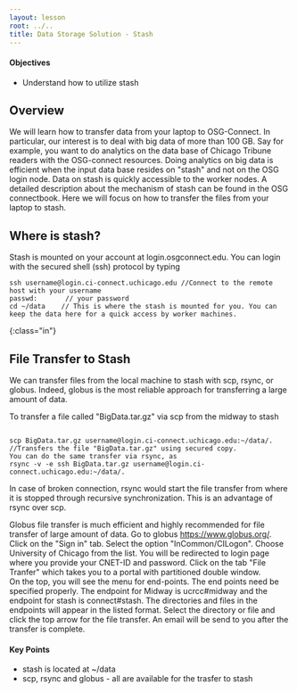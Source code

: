 ```yaml
---
layout: lesson
root: ../..
title: Data Storage Solution - Stash 
---
```

<div class="objectives" markdown="1">

#### Objectives
*   Understand how to utilize stash  
</div>


<h2> Overview </h2>
We will learn how to transfer data from your laptop to OSG-Connect.  In particular, 
our interest is to deal with big data of more than 100 GB. Say for example, you 
want to do analytics on the data base of Chicago Tribune readers with the OSG-connect 
resources. Doing analytics on big data is efficient when the input data base 
resides on "stash" and not on the OSG login node.  Data on stash is quickly 
accessible to the worker nodes.  A detailed description about the mechanism 
of stash can be found in the OSG connectbook. Here we will focus on how to 
transfer the files from your laptop to stash.  

<h2> Where is stash? </h2> 
Stash is mounted on your account at login.osgconnect.edu.  You can login with 
the  secured shell (ssh) protocol by typing 

~~~
ssh username@login.ci-connect.uchicago.edu //Connect to the remote host with your username
passwd:       // your password
cd ~/data    // This is where the stash is mounted for you. You can keep the data here for a quick access by worker machines.
~~~
{:class="in"}
<h2> File Transfer to Stash </h2> 

We can transfer files from the local machine to stash with scp, rsync, or globus. Indeed, globus is the most reliable approach for transferring a large amount of data. 
 
To transfer a file called "BigData.tar.gz" via scp from the midway to stash

```

scp BigData.tar.gz username@login.ci-connect.uchicago.edu:~/data/.  //Transfers the file "BigData.tar.gz" using secured copy.
You can do the same transfer via rsync, as
rsync -v -e ssh BigData.tar.gz username@login.ci-connect.uchicago.edu:~/data/.

```
In case of broken connection, rsync would start the file transfer from where it is stopped through recursive synchronization. This is an advantage of rsync over scp. 
 
Globus file transfer is much efficient and highly recommended for file transfer of large amount of data. Go to globus https://www.globus.org/. Click on the "Sign in" tab.  Select the option "InCommon/CILogon". Choose University of Chicago from the list.  You will be redirected to login page where you provide your CNET-ID and password.  Click on the tab "File Tranfer" which takes you to a portal with partitioned double window.  
On the top, you will see the menu for end-points.  The end points need be specified properly. The endpoint for Midway is ucrcc#midway and the endpoint for stash is connect#stash. The directories and files in the endpoints will appear in the listed format. Select the directory or file and click the top arrow for the file transfer. An email will be send to you after the transfer is complete.

<div class="keypoints" markdown="1">

#### Key Points
* stash is  located at ~/data
* scp, rsync and globus - all are available for the trasfer to  stash 
</div>

